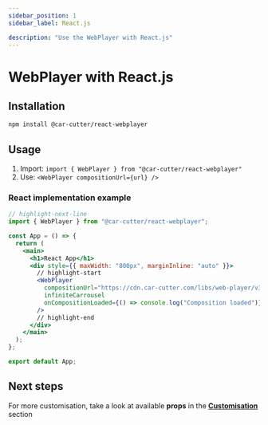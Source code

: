 ```yaml
---
sidebar_position: 1
sidebar_label: React.js

description: "Use the WebPlayer with React.js"
---
```


# WebPlayer with React.js

## Installation

```bash npm2yarn
npm install @car-cutter/react-webplayer
```

## Usage

1. Import: `import { WebPlayer } from "@car-cutter/react-webplayer"`
2. Use: `<WebPlayer compositionUrl={url} />`

### React implementation example

```jsx title="/src/App.jsx"
// highlight-next-line
import { WebPlayer } from "@car-cutter/react-webplayer";

const App = () => {
  return (
    <main>
      <h1>React App</h1>
      <div style={{ maxWidth: "800px", marginInline: "auto" }}>
        // highlight-start
        <WebPlayer
          compositionUrl="https://cdn.car-cutter.com/libs/web-player/v3/demos/composition.json"
          infiniteCarrousel
          onCompositionLoaded={() => console.log("Composition loaded")}
        />
        // highlight-end
      </div>
    </main>
  );
};

export default App;
```

## Next steps

For more customisation, take a look at available **props** in the **[Customisation](../customisation.md)** section
